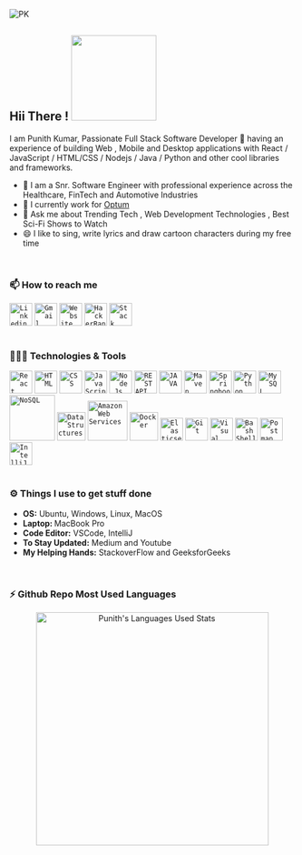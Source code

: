 ![PK](https://user-images.githubusercontent.com/82349074/167187893-25086b55-a68f-4c7b-9fa6-61a4f1950e1f.png)


## Hii There !  <img src="https://user-images.githubusercontent.com/60085587/106126179-11ab9680-6183-11eb-9059-8077bb11f3a9.gif" width="150">


I am Punith Kumar, Passionate Full Stack Software Developer 🚀 having an experience of building Web , Mobile and Desktop applications with React / JavaScript / HTML/CSS / Nodejs / Java / Python and other cool libraries and frameworks.

- 🔭 I am a Snr. Software Engineer with professional experience across the Healthcare, FinTech and Automotive Industries 
- 🌱 I currently work for [Optum](https://www.optum.com/) 
- 💬 Ask me about Trending Tech , Web Development Technologies , Best Sci-Fi Shows to Watch 
- 😄 I like to sing, write lyrics and draw cartoon characters during my free time
<br/>


### 📫 How to reach me
<code><a href="https://www.linkedin.com/in/punithkumarbs/"><img src="https://user-images.githubusercontent.com/60085587/106135088-766bee80-618d-11eb-9a86-cf9ca3ba565b.png" width="40" title="Linkedin"></a></code>
<code><a href="punithbds@gmail.com"><img src="https://user-images.githubusercontent.com/60085587/106135086-753ac180-618d-11eb-800b-25533f481237.png" width="40" title="Gmail"></a></code>
<code><a href="https://punithkumar-bs.github.io/portfolio/" target="_blank"><img src="https://user-images.githubusercontent.com/60085587/106135083-7370fe00-618d-11eb-898a-87f1d28fa8ed.png" width="40" title="Website"></a></code>
<code><a href="https://www.hackerrank.com/punithkumarbs"><img src="https://user-images.githubusercontent.com/82349074/167174496-5ebdd45b-6342-4e48-a657-e12106ac5eec.png" width="40" title="HackerRank"></a></code>
<code><a href="https://stackoverflow.com/users/15607368/punith-kumar"><img src="https://user-images.githubusercontent.com/82349074/167174810-3ee451b0-1392-4c72-bcfd-d725e7a82b86.png" width="40" title="Stack overflow"></a></code>
<br/>
<br/>

### 👨🏻‍💻 Technologies & Tools

<code><img src="https://user-images.githubusercontent.com/82349074/167175704-b8dca642-490a-4ccf-8bbb-aad2d7df7d96.png" width="40" title="React"></code>
<code><img src="https://user-images.githubusercontent.com/60085587/106137223-6b668d80-6190-11eb-9df9-92e4c198898f.png" width="40" title="HTML"></code>
<code><img src="https://user-images.githubusercontent.com/60085587/106137219-6acdf700-6190-11eb-9638-9da71ee972e9.png" width="40" title="CSS"></code>
<code><img src="https://user-images.githubusercontent.com/60085587/106137226-6c97ba80-6190-11eb-8136-81c77f5ac8bb.png" width="40" title="JavaScript"></code>
<code><img src="https://user-images.githubusercontent.com/60085587/106137229-6d305100-6190-11eb-8c74-3d9880e67a9d.png" width="40" title="Node.Js"></code>
<code><img src="https://user-images.githubusercontent.com/60085587/106137217-699cca00-6190-11eb-9c24-68e76ccb9376.png" width="40" title="REST API"></code>
<code><img src="https://user-images.githubusercontent.com/60085587/106137225-6bff2400-6190-11eb-82ad-995de87a749b.png" width="40" title="JAVA"></code>
<code><img src="https://user-images.githubusercontent.com/82349074/167176425-933f260e-87ef-4add-b789-524ab338c61f.png" width="40" title="Maven"></code>
<code><img src="https://user-images.githubusercontent.com/82349074/167176968-69246cd4-d32b-4947-846c-aedcae0d9fd4.png" width="40" title="Springboot"></code>
<code><img src="https://user-images.githubusercontent.com/60085587/106137230-6dc8e780-6190-11eb-96a6-e8b8a5d71d79.png" width="40" title="Python"></code>
<code><img src="https://user-images.githubusercontent.com/60085587/106137227-6c97ba80-6190-11eb-97c3-2c3b991b36df.png" width="40" title="MySQL"></code>
<code><img src="https://user-images.githubusercontent.com/82349074/167176172-cf7ff72c-7ecb-4e24-ad0b-b2c959a997c9.png" width="80" title="NoSQL"></code>
<code><img src="https://user-images.githubusercontent.com/60085587/106137220-6acdf700-6190-11eb-8786-47f53c73502a.png" width="50" title="Data Structures"></code>
<code><img src="https://user-images.githubusercontent.com/60085587/149359681-a9956f44-8c94-4440-a8c2-6efb9c396e81.png" width="70" title="Amazon Web Services"></code>
<code><img src="https://user-images.githubusercontent.com/82349074/167176745-8b172f64-8399-4898-b1c0-f02f69dbe571.png" width="50" title="Docker"></code>
<code><img src="https://user-images.githubusercontent.com/82349074/167177525-c993a4ee-29d4-461c-aad1-f7298a42db92.png" width="40" title="Elasticsearch"></code>
<code><img src="https://user-images.githubusercontent.com/60085587/106137222-6b668d80-6190-11eb-9a8e-afb462609d39.png" width="40" title="Git"></code>
<code><img src="https://user-images.githubusercontent.com/60085587/106137236-6efa1480-6190-11eb-89a0-e0e18efc6ac1.png" width="40" title="Visual Code Studio"></code>
<code><img height="40" src="https://img.icons8.com/color/48/000000/console.png" title="Bash Shell"></code>
<code><img src="https://user-images.githubusercontent.com/60085587/106141711-863c0080-6196-11eb-8ace-b4de3ab8a88e.png" width="40" title="Postman"></code>
<code><img src="https://user-images.githubusercontent.com/82349074/167177727-86597878-ee46-41aa-ba5c-76f66454b49a.png" width="40" title="IntelliJ"></code>
<br/>
<br/>


### ⚙️ Things I use to get stuff done

<ul>
    <li><b>OS:</b> Ubuntu, Windows, Linux, MacOS</li>
    <li><b>Laptop: </b> MacBook Pro</li>
    <li><b>Code Editor:</b> VSCode, IntelliJ</li>
    <li><b>To Stay Updated:</b> Medium and Youtube</li>
    <li><b>My Helping Hands:</b> StackoverFlow and GeeksforGeeks</li>
</ul>
<br/>

### ⚡ Github Repo Most Used Languages

<a href="https://github.com/punithkumar-bs">
  <!-- <img align="center" src="https://github-readme-stats.vercel.app/api?username=punithkumar-bs&show_icons=true&theme=tokyonight" alt="Punith's GitHub Stats" /> -->
  <p align="center"><img  src="https://github-readme-stats.vercel.app/api/top-langs/?username=punithkumar-bs&theme=tokyonight" alt="Punith's Languages Used Stats" width="410" /></p>
</a>

 
